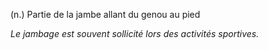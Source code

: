 (n.) Partie de la jambe allant du genou au pied

*Le jambage est souvent sollicité lors des activités sportives.*